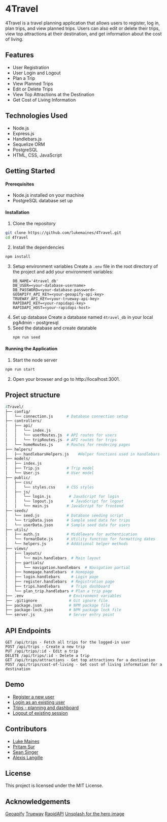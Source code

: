 # 4Travel

4Travel is a travel planning application that allows users to register, log in, plan trips, and view planned trips. Users can also edit or delete their trips, view top attractions at their destination, and get information about the cost of living.

## Features

* User Registration
* User Login and Logout
* Plan a Trip
* View Planned Trips
* Edit or Delete Trips
* View Top Attractions at the Destination
* Get Cost of Living Information

## Technologies Used

* Node.js
* Express.js
* Handlebars.js
* Sequelize ORM
* PostgreSQL
* HTML, CSS, JavaScript

## Getting Started

#### Prerequisites
* Node.js installed on your machine
* PostgreSQL database set up

#### Installation
1. Clone the repository
```sh
git clone https://github.com/lukemaines/4Travel.git
cd 4Travel
```
2. Install the dependencies
```sh
npm install
```
3. Setup environment variables
   Create a `.env` file in the root directory of the project and add your environment variables:
   ```
   DB_NAME='4travel_db'
   DB_USER=<your-database-username>
   DB_PASSWORD=<your-database-password>
   GEOAPIFY_API_KEY=<your-geoapify-api-key>
   TRUEWAY_API_KEY=<your-trueway-api-key>
   RAPIDAPI_KEY=<your-rapidapi-key>
   RAPIDAPI_HOST=<your-rapidapi-host>
   ```
4. Set up database
   Create a database named `4travel_db` in your local pgAdmin - postgresql
5. Seed the database and create datatable
   ```sh
   npm run seed
   ``` 
#### Running the Application
1. Start the node server
```sh
npm run start
```
2. Open your browser and go to http://localhost:3001.

## Project structure
```graphql
4Travel/
├── config/
│   └── connection.js      # Database connection setup
├── controllers/
│   ├── api/
│   │   └── index.js
│   │   └── userRoutes.js  # API routes for users 
│   │   └── tripRoutes.js  # API routes for trips
│   └── homeRoutes.js      # Routes for rendering pages
├── helpers/
│   ├── handlebarsHelpers.js    #Helper functions used in handlebars
├── models/
│   ├── index.js
│   ├── Trip.js            # Trip model
│   └── User.js            # User model
├── public/
│   ├── css/
│   │   └── styles.css     # CSS styles
│   ├── js/
│   │   └── login.js        # JavaScript for login
│   │   └── logout.js        # JavaScript for logout
│   │   └── main.js        # JavaScript for frontend
├── seeds/
│   └── seed.js            # Database seeding script
│   └── tripData.json      # Sample seed data for trips
│   └── userData.json      # Sample seed data for users
├── utils/
│   ├── auth.js            # Middleware for authentication
│   └── formatDate.js      # Utility function for formatting dates
│   └── helpers.js         # Additional helper methods
├── views/
│   ├── layouts/
│   │   └── main.handlebars  # Main layout
│   ├── partials/
│   │   └── navigation.handlebars  # Navigation partial
│   ├── homepage.handlebars  # Homepage
│   ├── login.handlebars     # Login page
│   ├── register.handlebars  # Registration page
│   ├── trips.handlebars     # Trips dashboard
│   └── plan_trip.handlebars # Plan a trip page
├── .env                    # Environment variables
├── .gitignore              # Git ignore file
├── package.json            # NPM package file
├── package-lock.json       # NPM package lock file
└── server.js               # Server entry point
```

## API Endpoints

```
GET /api/trips - Fetch all trips for the logged-in user
POST /api/trips - Create a new trip
PUT /api/trips/:id - Edit a trip
DELETE /api/trips/:id - Delete a trip
GET /api/trips/attractions - Get top attractions for a destination
POST /api/trips/cost-of-living - Get cost of living information for a destination
```

## Demo

* [Register a new user](https://drive.google.com/file/d/1bkhlQM_kgNH_RiNF8Xf5WAQu7G3T2jdP/view?usp=sharing)
* [Login as an existing user](https://drive.google.com/file/d/1F3MWf8Pdd8g6cSy8l63ZfS3_m-tEDrrj/view?usp=sharing)
* [Trips - planning and dashboard](https://drive.google.com/file/d/1jB83H3yEWIHoV-vYsZ5BaK0sa8iLgTyA/view?usp=sharing)
* [Logout of existing session](https://drive.google.com/file/d/1eX0YPVE2oOYJK3lr2zBxlFQfCkCuOpdV/view?usp=sharing)

## Contributors

* [Luke Maines](https://github.com/lukemaines/)
* [Pritam Sur](https://github.com/surpritam)
* [Sean Singer](https://github.com/S1NGS1NG80)
* [Alexis Langille](https://github.com/alangille01)

## License

This project is licensed under the MIT License.

## Acknowledgements

[Geoapify](https://www.geoapify.com)
[Trueway](https://rapidapi.com/trueway/api/trueway-places)
[RapidAPI](https://rapidapi.com/traveltables/api/cost-of-living-and-prices)
[Unsplash for the hero image](https://unsplash.com)


